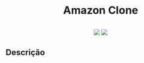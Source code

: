 <h1 align=center>Amazon Clone</h1>

<h2 align=center>
  <img src="https://i.imgur.com/lAuAA6H.jpg"/>
   <img src="https://i.imgur.com/lAuAA6H.jpg"/>
</h2>

<h2>Descrição</h2>

